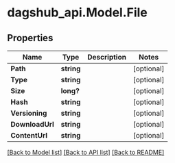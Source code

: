 # dagshub_api.Model.File
## Properties

Name | Type | Description | Notes
------------ | ------------- | ------------- | -------------
**Path** | **string** |  | [optional] 
**Type** | **string** |  | [optional] 
**Size** | **long?** |  | [optional] 
**Hash** | **string** |  | [optional] 
**Versioning** | **string** |  | [optional] 
**DownloadUrl** | **string** |  | [optional] 
**ContentUrl** | **string** |  | [optional] 

[[Back to Model list]](../README.md#documentation-for-models) [[Back to API list]](../README.md#documentation-for-api-endpoints) [[Back to README]](../README.md)


